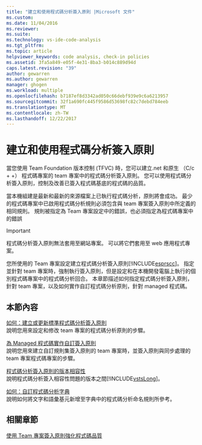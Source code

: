 ```yaml
---
title: "建立和使用程式碼分析簽入原則 |Microsoft 文件"
ms.custom: 
ms.date: 11/04/2016
ms.reviewer: 
ms.suite: 
ms.technology: vs-ide-code-analysis
ms.tgt_pltfrm: 
ms.topic: article
helpviewer_keywords: code analysis, check-in policies
ms.assetid: 3fa5a849-e05f-4e31-8ba3-b014c889d94d
caps.latest.revision: "39"
author: gewarren
ms.author: gewarren
manager: ghogen
ms.workload: multiple
ms.openlocfilehash: b7187ef8d3342ad050c66debf939e9c6a6213957
ms.sourcegitcommit: 32f1a690fc445f9586d53698fc82c7debd784eeb
ms.translationtype: MT
ms.contentlocale: zh-TW
ms.lasthandoff: 12/22/2017
---
```

# <a name="creating-and-using-code-analysis-check-in-policies"></a>建立和使用程式碼分析簽入原則
當您使用 Team Foundation 版本控制 (TFVC) 時，您可以建立.net 和原生 （C/c + +） 程式碼專案的 team 專案中的程式碼分析簽入原則。 您可以使用程式碼分析簽入原則，控制及改善已簽入程式碼基底的程式碼的品質。  
  
 當本機組建是最新和最新的來源檔案上已執行程式碼分析，原則將會成功。 最少的程式碼專案中已啟用程式碼分析規則必須包含與 team 專案簽入原則中所定義的相同規則。 規則被指定為 Team 專案設定中的錯誤，也必須指定為程式碼專案中的錯誤  
  
> [!IMPORTANT]
>  程式碼分析簽入原則無法套用至網站專案。 可以將它們套用至 web 應用程式專案。  
  
 您所使用的 Team 專案設定建立程式碼分析簽入原則[!INCLUDE[esprscc](../code-quality/includes/esprscc_md.md)]。 指定並針對 team 專案時，強制執行簽入原則，但是設定和在本機開發電腦上執行的個別程式碼專案中的程式碼分析回合。 本章節描述如何指定程式碼分析簽入原則，針對 team 專案，以及如何實作自訂程式碼分析原則，針對 managed 程式碼。  
  
## <a name="in-this-section"></a>本節內容  
 [如何：建立或更新標準程式碼分析簽入原則](../code-quality/how-to-create-or-update-standard-code-analysis-check-in-policies.md)  
 說明您用來設定和修改 team 專案的程式碼分析原則的步驟。  
  
 [為 Managed 程式碼實作自訂簽入原則](../code-quality/implementing-custom-code-analysis-check-in-policies-for-managed-code.md)  
 說明您用來建立自訂規則集簽入原則的 team 專案時，並簽入原則與同步處理的 team 專案程式碼專案的步驟。  
  
 [程式碼分析簽入原則的版本相容性](../code-quality/version-compatibility-for-code-analysis-check-in-policies.md)  
 說明程式碼分析簽入相容性問題的版本之間[!INCLUDE[vstsLong](../code-quality/includes/vstslong_md.md)]。  
  
 [如何：自訂程式碼分析字典](../code-quality/how-to-customize-the-code-analysis-dictionary.md)  
 說明如何將文字和語彙基元新增至字典中的程式碼分析命名規則所參考。  
  
## <a name="related-sections"></a>相關章節  
 [使用 Team 專案簽入原則強化程式碼品質](../code-quality/enhancing-code-quality-with-team-project-check-in-policies.md)